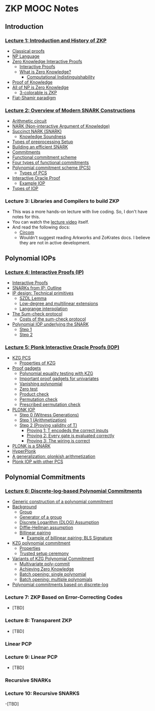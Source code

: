 # ZKP MOOC Notes

## Introduction

### [Lecture 1: Introduction and History of ZKP](Lecture%201/README.md#introduction-and-history-of-zkp)

- [Classical proofs](Lecture%201/README.md#classical-proofs)
- [NP Language](Lecture%201/README.md#np-language)
- [Zero Knowledge Interactive Proofs](Lecture%201/README.md#zero-knowledge-interactive-proofs)
  - [Interactive Proofs](Lecture%201/README.md#interactive-proofs)
  - [What is Zero Knowledge?](Lecture%201/README.md#what-is-zero-knowledge)
    - [Computational Indistinguishability](Lecture%201/README.md#computational-indistinguishability)
- [Proof of Knowledge](Lecture%201/README.md#proof-of-knowledge)
- [All of NP is Zero Knowledge](Lecture%201/README.md#all-of-np-is-zero-knowledge)
  - [3-colorable is ZKP](Lecture%201/README.md#3-colorable-is-zkp)
- [Fiat-Shamir paradigm](Lecture%201/README.md#fiat-shamir-paradigm)

### [Lecture 2: Overview of Modern SNARK Constructions](Lecture%202/README.md#overview-of-modern-snark-constructions)

- [Arithmetic circuit](Lecture%202/README.md#arithmetic-circuit)
- [NARK (Non-interactive Argument of Knowledge)](Lecture%202/README.md#nark-non-interactive-argument-of-knowledge)
- [Succinct NARK (SNARK)](Lecture%202/README.md#succinct-nark-snark)
  - [Knowledge Soundness](Lecture%202/README.md#knowledge-soundness)
- [Types of preprocessing Setup](Lecture%202/README.md#types-of-preprocessing-setup)
- [Building an efficient SNARK](Lecture%202/README.md#building-an-efficient-snark)
- [Commitments](Lecture%202/README.md#commitments)
- [Functional commitment scheme](Lecture%202/README.md#functional-commitment-scheme)
- [Four types of functional commitments](Lecture%202/README.md#four-types-of-functional-commitments)
- [Polynomial commitment scheme (PCS)](Lecture%202/README.md#polynomial-commitment-scheme-pcs)
  - [Types of PCS](Lecture%202/README.md#types-of-pcs)
- [Interactive Oracle Proof](Lecture%202/README.md#interactive-oracle-proof)
  - [Example IOP](Lecture%202/README.md#example-iop)
- [Types of IOP](Lecture%202/README.md#types-of-iop)

### Lecture 3: Libraries and Compilers to build ZKP

- This was a more hands-on lecture with live coding. So, I don't have notes for this.
- You can watch the [lecture video](https://www.youtube.com/watch?v=UpRSaG6iuks) itself.
- And read the following docs:
  - [Circom](https://docs.circom.io/)
  - Wouldn't suggest reading Arkworks and ZoKrates docs. I believe they are not in active development.

## Polynomial IOPs

### [Lecture 4: Interactive Proofs (IP)](Lecture%204/README.md#interactive-proofs-ip)

- [Interactive Proofs](Lecture%204/README.md#interactive-proofs)
- [SNARKs from IP: Outline](Lecture%204/README.md#snarks-from-ip-outline)
- [IP design: Technical primitives](Lecture%204/README.md#ip-design-technical-primitives)
  - [SZDL Lemma](Lecture%204/README.md#szdl-lemma)
  - [Low-degree and multilinear extensions](Lecture%204/README.md#low-degree-and-multilinear-extensions)
  - [Langrange interpolation](Lecture%204/README.md#langrange-interpolation)
- [The Sum-check protocol](Lecture%204/README.md#the-sum-check-protocol)
  - [Costs of the sum-check protocol](Lecture%204/README.md#costs-of-the-sum-check-protocol)
- [Polynomial IOP underlying the SNARK](Lecture%204/README.md#polynomial-iop-underlying-the-snark)
  - [Step 1](Lecture%204/README.md#step-1)
  - [Step 2](Lecture%204/README.md#step-2)

### [Lecture 5: Plonk Interactive Oracle Proofs (IOP)](Lecture%205/README.md#plonk-interactive-oracle-proofs-iop)

- [KZG PCS](Lecture%205/README.md#kzg-pcs)
  - [Properties of KZG](Lecture%205/README.md#properties-of-kzg)
- [Proof gadgets](Lecture%205/README.md#proof-gadgets)
  - [Polynomial equality testing with KZG](Lecture%205/README.md#polynomial-equality-testing-with-kzg)
  - [Important proof gadgets for univariates](Lecture%205/README.md#important-proof-gadgets-for-univariates)
  - [Vanishing polynomial](Lecture%205/README.md#vanishing-polynomial)
  - [Zero test](Lecture%205/README.md#zero-test)
  - [Product check](Lecture%205/README.md#product-check)
  - [Permutation check](Lecture%205/README.md#permutation-check)
  - [Prescribed permutation check](Lecture%205/README.md#prescribed-permutation-check)
- [PLONK IOP](Lecture%205/README.md#plonk-iop)
  - [Step 0 (Witness Generations)](Lecture%205/README.md#step-0-witness-generations)
  - [Step 1 (Arithmetization)](Lecture%205/README.md#step-1-arithmetization)
  - [Step 2 (Proving validity of T)](Lecture%205/README.md#step-2-proving-validity-of-t)
    - [Proving 1: T encodeds the correct inputs](Lecture%205/README.md#proving-1-t-encodeds-the-correct-inputs)
    - [Proving 2: Every gate is evaluated correctly](Lecture%205/README.md#proving-2-every-gate-is-evaluated-correctly)
    - [Proving 3: The wiring is correct](Lecture%205/README.md#proving-3-the-wiring-is-correct)
- [PLONK is a SNARK](Lecture%205/README.md#plonk-is-a-snark)
- [HyperPlonk](Lecture%205/README.md#hyperplonk)
- [A generalization: plonkish arithmetization](Lecture%205/README.md#a-generalization-plonkish-arithmetization)
- [Plonk IOP with other PCS](Lecture%205/README.md#plonk-iop-with-other-pcs)

## Polynomial Commitments

### [Lecture 6: Discrete-log-based Polynomial Commitments](Lecture%206/README.md#discrete-log-based-polynomial-commitments)

- [Generic construction of a polynomial commitment](Lecture%206/README.md#generic-construction-of-a-polynomial-commitment)
- [Background](Lecture%206/README.md#background)
  - [Group](Lecture%206/README.md#group)
  - [Generator of a group](Lecture%206/README.md#generator-of-a-group)
  - [Discrete Logarithm (DLOG) Assumption](Lecture%206/README.md#discrete-logarithm-dlog-assumption)
  - [Diffie-Hellman assumption](Lecture%206/README.md#diffie-hellman-assumption)
  - [Billinear pairing](Lecture%206/README.md#billinear-pairing)
    - [Example of billinear pairing: BLS Signature](Lecture%206/README.md#example-of-billinear-pairing-bls-signature)
- [KZG polynomial commitment](Lecture%206/README.md#kzg-polynomial-commitment)
  - [Properties](Lecture%206/README.md#properties)
  - [Trusted setup ceremony](Lecture%206/README.md#trusted-setup-ceremony)
- [Variants of KZG Polynomial Commitment](Lecture%206/README.md#variants-of-kzg-polynomial-commitment)
  - [Multivariate poly-commit](Lecture%206/README.md#multivariate-poly-commit)
  - [Achieving Zero Knowledge](Lecture%206/README.md#achieving-zero-knowledge)
  - [Batch opening: single polynomial](Lecture%206/README.md#batch-opening-single-polynomial)
  - [Batch opening: multiple polynomials](Lecture%206/README.md#batch-opening-multiple-polynomials)
- [Polynomial commitments based on discrete-log](Lecture%206/README.md#polynomial-commitments-based-on-discrete-log)

### Lecture 7: ZKP Based on Error-Correcting Codes

- [TBD]

### Lecture 8: Transparent ZKP

- [TBD]

### Linear PCP

### Lecture 9: Linear PCP

- [TBD]

### Recursive SNARKs

### Lecture 10: Recursive SNARKS

-[TBD]
